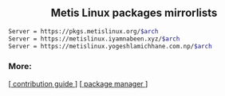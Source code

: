 <h2 align="center"> Metis Linux packages mirrorlists </h2>

```sh
Server = https://pkgs.metislinux.org/$arch
Server = https://metislinux.iyamnabeen.xyz/$arch
Server = https://metislinux.yogeshlamichhane.com.np/$arch
```
### More: 
\[[ contribution guide ](https://github.com/metis-os/metis-repo/wiki/contribution-guide)\] \[[ package manager ](https://wiki.archlinux.org/title/pacman )\] 

